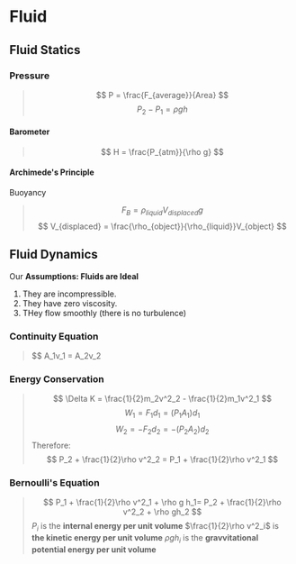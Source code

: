 # Fluid

## Fluid Statics

### Pressure

> $$ P = \frac{F_{average}}{Area} $$
> $$ P_2 - P_1 = \rho gh $$

#### Barometer

> $$ H = \frac{P_{atm}}{\rho g} $$

#### Archimede's Principle

Buoyancy
> $$ F_B = \rho_{liquid}V_{displaced} g $$
> $$ V_{displaced} = \frac{\rho_{object}}{\rho_{liquid}}V_{object} $$

## Fluid Dynamics

Our **Assumptions: Fluids are Ideal**

1. They are incompressible.
2. They have zero viscosity.
3. THey flow smoothly (there is no turbulence)

### Continuity Equation

> $$ A_1v_1 = A_2v_2

### Energy Conservation

> $$ \Delta K  = \frac{1}{2}m_2v^2_2 - \frac{1}{2}m_1v^2_1 $$
> $$ W_1 = F_1d_1 = (P_1A_1)d_1 $$
> $$ W_2 = -F_2d_2 = -(P_2A_2)d_2 $$
Therefore:
> $$ P_2 + \frac{1}{2}\rho v^2_2 = P_1 + \frac{1}{2}\rho v^2_1 $$

### Bernoulli's Equation

> $$ P_1 + \frac{1}{2}\rho v^2_1 + \rho g h_1= P_2 + \frac{1}{2}\rho v^2_2 + \rho gh_2 $$
$P_i$ is the **internal energy per unit volume**
$\frac{1}{2}\rho v^2_i$ is **the kinetic energy per unit volume**
$\rho gh_i$ is the **gravvitational potential energy per unit volume**